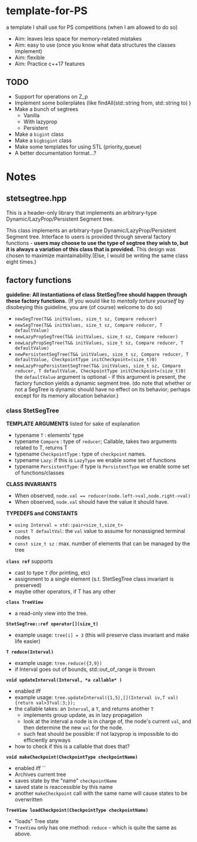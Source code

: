 # template-for-PS
a template I shall use for PS competitions (when I am allowed to do so)


* Aim: leaves less space for memory-related mistakes
* Aim: easy to use (once you know what data structures the classes implement)
* Aim: flexible
* Aim: Practice c++17 features

## TODO

* Support for operations on Z_p
* Implement some boilerplates (like findAll(std::string from, std::string to) )
* Make a bunch of segtrees
  * Vanilla
  * With lazyprop
  * Persistent
* Make a `bigint` class
* Make a `bigbigint` class
* Make some templates for using STL (priority_queue)
* A better documentation format...?

# Notes

## stetsegtree.hpp

This is a header-only library that implements an arbitrary-type Dynamic/LazyProp/Persistent Segment tree. 

This class implements an arbitrary-type Dynamic/LazyProp/Persistent Segment tree.
Interface to users is provided through several factory functions - **users may choose to use the type of segtree they wish to, but it is always a variation of this class that is provided.** This design was chosen to maximize maintainability.(Else, I would be writing the same class eight times.)

## factory functions

**guideline: All instantiations of class StetSegTree should happen through these factory functions.** (If you would like to *mentally torture yourself* by disobeying this guideline, you are (of course) welcome to do so)
- `newSegTree(T&& initValues, size_t sz, Compare reducer)`
- `newSegTree(T&& initValues, size_t sz, Compare reducer, T defaultValue)`
- `newLazyPropSegTree(T&& initValues, size_t sz, Compare reducer)`
- `newLazyPropSegTree(T&& initValues, size_t sz, Compare reducer, T defaultValue)`
- `newPersistentSegTree(T&& initValues, size_t sz, Compare reducer, T defaultValue, CheckpointType initCheckpoint=(size_t)0)`
- `newLazyPropPersistentSegTree(T&& initValues, size_t sz, Compare reducer, T defaultValue, CheckpointType initCheckpoint=(size_t)0)`
the `defaultValue` argument is optional - if this argument is present, the factory function yields a dynamic segment tree. (do note that whether or not a SegTree is dynamic should have no effect on its behavior; perhaps except for its memory allocation behavior.)

### class StetSegTree

**TEMPLATE ARGUMENTS** listed for sake of explanation
- typename `T` : elements' type
- typename `Compare` : type of `reducer`; Callable, takes two arguments related to T, returns T 
- typename `CheckpointType` : type of `checkpoint` names.
- typename `Lazy`: if this is `LazyType` we enable some set of functions
- typename `PersistentType`: if type is `PersistentType` we enable some set of functions/classes

**CLASS INVARIANTS**
- When observed, `node.val == reducer(node.left->val,node.right->val)`
- When observed, `node.val` should have the value it should have.

**TYPEDEFS and CONSTANTS**
- `using Interval = std::pair<size_t,size_t>`
- `const T defaultVal`: the `val` value to assume for nonassigned terminal nodes
- `const size_t sz` : max. number of elements that can be managed by the tree

**`class ref`** supports
- cast to type `T` (for printing, etc)
- assignment to a single element (s.t. StetSegTree class invariant is preserved)
- maybe other operators, if T has any other

**`class TreeView`**
- a read-only view into the tree.

**`StetSegTree::ref operator[](size_t)`**
- example usage: `tree[i] = 3` (this will preserve class invariant and make life easier)

**`T reduce(Interval)`**
- example usage: `tree.reduce({3,9})`
- if Interval goes out of bounds, std::out_of_range is thrown

**`void updateInterval(Interval, *a callable* )`**
- enabled iff
- example usage: `tree.updateInterval({1,5},[](Interval iv,T val){return val>3?val:3;});`
- the callable takes: an `Interval`, a `T`, and returns another `T`
  - implements group update, as in lazy propagation
  - look at the interval a node is in charge of, the node's current `val`, and then determine the new `val` for the node.
  - such feat should be possible: if not lazyprop is impossible to do efficiently anyways
- how to check if this is a callable that does that?

**`void makeCheckpoint(CheckpointType checkpointName)`**
- enabled iff `` 
- Archives current tree
- saves state by the "name" `checkpointName`
- saved state is reaccessible by this name
- another `makeCheckpoint` call with the same name will cause states to be overwritten

**`TreeView loadCheckpoint(CheckpointType checkpointName)`**
- "loads" Tree state
- `TreeView` only has one method: `reduce` - which is quite the same as above.

